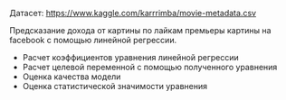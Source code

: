 Датасет: https://www.kaggle.com/karrrimba/movie-metadata.csv
  
Предсказание дохода от картины по лайкам премьеры картины на facebook с помощью линейной регрессии.

- Расчет коэффициентов уравнения линейной регрессии
- Расчет целевой переменной с помощью полученного уравнения
- Оценка качества модели
- Оценка статистической значимости уравнения

